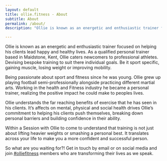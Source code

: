 ```yaml
---
layout: default
title: ollie.fitness - About
subtitle: About
permalink: /about/
description: "Ollie is known as an energetic and enthusiastic trainer focused on helping his clients lead happy and  healthy lives.  As a qualified personal trainer based in Maidstone, Kent, Ollie caters newcomers to professional athletes. Devising bespoke training to suit there individual goals. Be it sport specific,  gaining muscle, losing weight or improving mobility."

---
```


Ollie is known as an energetic and enthusiastic trainer focused on helping his clients lead happy and  healthy lives.  As a qualified personal trainer based in Maidstone, Kent, Ollie caters newcomers to professional athletes. Devising bespoke training to suit there individual goals. Be it sport specific,  gaining muscle, losing weight or improving mobility.

Being passionate about sport and fitness since he was young. Ollie grew up playing football semi-professionally alongside practicing different martial arts. Working in the health and Fitness industry he became a personal trainer, realizing the positive impact he could make to peoples lives.

Ollie understands the far reaching benefits of exercise that he has seen in his clients. It’s affects on mental, physical and social health drives Ollie’s commitment to helping his clients push themselves, breaking down personal barriers and building confidence in their ability.

Within a Session with Ollie to come to understand that training is not just about lifting heavier weights or smashing a personal best. It translates across your life to make you a more confident and successful person.

So what are you waiting for?! Get in touch by email or on social media and join <a class="team" href="https://www.instagram.com/explore/tags/olliefitness/">#olliefitness</a>  members who are transforming their lives as we speak.